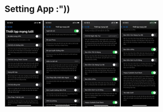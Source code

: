 # Setting App :"))
![Stash Setting](https://github.com/aleotoiday/Stash/blob/main/SettingApp/Stash-Setting.png)
